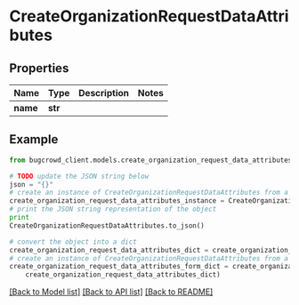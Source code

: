 # CreateOrganizationRequestDataAttributes


## Properties

Name | Type | Description | Notes
------------ | ------------- | ------------- | -------------
**name** | **str** |  | 

## Example

```python
from bugcrowd_client.models.create_organization_request_data_attributes import CreateOrganizationRequestDataAttributes

# TODO update the JSON string below
json = "{}"
# create an instance of CreateOrganizationRequestDataAttributes from a JSON string
create_organization_request_data_attributes_instance = CreateOrganizationRequestDataAttributes.from_json(json)
# print the JSON string representation of the object
print
CreateOrganizationRequestDataAttributes.to_json()

# convert the object into a dict
create_organization_request_data_attributes_dict = create_organization_request_data_attributes_instance.to_dict()
# create an instance of CreateOrganizationRequestDataAttributes from a dict
create_organization_request_data_attributes_form_dict = create_organization_request_data_attributes.from_dict(
    create_organization_request_data_attributes_dict)
```
[[Back to Model list]](../README.md#documentation-for-models) [[Back to API list]](../README.md#documentation-for-api-endpoints) [[Back to README]](../README.md)


